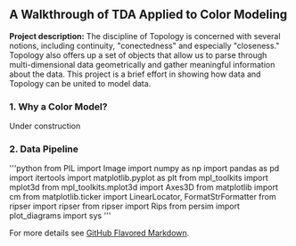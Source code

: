 ## A Walkthrough of TDA Applied to Color Modeling

**Project description:** The discipline of Topology is concerned with several notions, including continuity, "conectedness" and especially "closeness." Topology also offers up a set of objects that allow us to parse through multi-dimensional data geometrically and gather meaningful information about the data. This project is a brief effort in showing how data and Topology can be united to model data. 

### 1. Why a Color Model?

Under construction

### 2. Data Pipeline

'''python
from PIL import Image
import numpy as np
import pandas as pd
import itertools
import matplotlib.pyplot as plt
from mpl_toolkits import mplot3d
from mpl_toolkits.mplot3d import Axes3D
from matplotlib import cm
from matplotlib.ticker import LinearLocator, FormatStrFormatter
from ripser import ripser
from ripser import Rips
from persim import plot_diagrams
import sys
'''

For more details see [GitHub Flavored Markdown](https://guides.github.com/features/mastering-markdown/).
